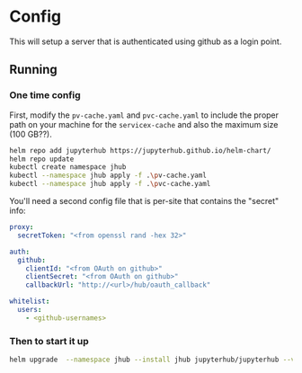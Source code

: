 # Config

This will setup a server that is authenticated using github as a login point.

## Running

### One time config

First, modify the `pv-cache.yaml` and `pvc-cache.yaml` to include the proper path on your machine for the `servicex-cache` and also the maximum size (100 GB??).

```bash
helm repo add jupyterhub https://jupyterhub.github.io/helm-chart/
helm repo update
kubectl create namespace jhub
kubectl --namespace jhub apply -f .\pv-cache.yaml
kubectl --namespace jhub apply -f .\pvc-cache.yaml
```

You'll need a second config file that is per-site that contains the "secret" info:

```yaml
proxy:
  secretToken: "<from openssl rand -hex 32>"

auth:
  github:
    clientId: "<from OAuth on github>"
    clientSecret: "<from OAuth on github>"
    callbackUrl: "http://<url>/hub/oauth_callback"

whitelist:
  users:
    - <github-usernames>
```

### Then to start it up

```bash
helm upgrade  --namespace jhub --install jhub jupyterhub/jupyterhub --version=0.9.0 --values .\config.yaml --values ..\jhub-local-config.yaml
```
